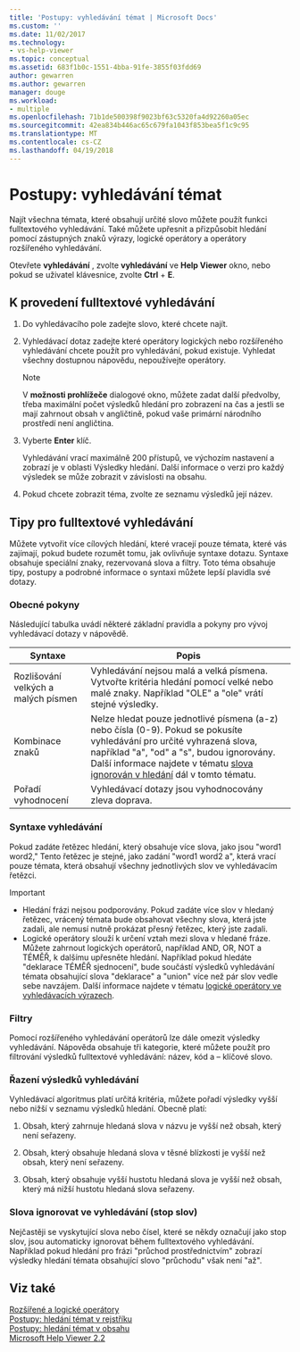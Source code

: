 ```yaml
---
title: 'Postupy: vyhledávání témat | Microsoft Docs'
ms.custom: ''
ms.date: 11/02/2017
ms.technology:
- vs-help-viewer
ms.topic: conceptual
ms.assetid: 683f1b0c-1551-4bba-91fe-3855f03fdd69
author: gewarren
ms.author: gewarren
manager: douge
ms.workload:
- multiple
ms.openlocfilehash: 71b1de500398f9023bf63c5320fa4d92260a05ec
ms.sourcegitcommit: 42ea834b446ac65c679fa1043f853bea5f1c9c95
ms.translationtype: MT
ms.contentlocale: cs-CZ
ms.lasthandoff: 04/19/2018
---
```

# <a name="how-to-search-for-topics"></a>Postupy: vyhledávání témat
Najít všechna témata, které obsahují určité slovo můžete použít funkci fulltextového vyhledávání. Také můžete upřesnit a přizpůsobit hledání pomocí zástupných znaků výrazy, logické operátory a operátory rozšířeného vyhledávání.  
  
Otevřete **vyhledávání** , zvolte **vyhledávání** ve **Help Viewer** okno, nebo pokud se uživatel klávesnice, zvolte **Ctrl** + **E**.  
  
## <a name="to-perform-a-full-text-search"></a>K provedení fulltextové vyhledávání 
1.  Do vyhledávacího pole zadejte slovo, které chcete najít.  
  
2.  Vyhledávací dotaz zadejte které operátory logických nebo rozšířeného vyhledávání chcete použít pro vyhledávání, pokud existuje. Vyhledat všechny dostupnou nápovědu, nepoužívejte operátory.  
  
    > [!NOTE]
    >  V **možnosti prohlížeče** dialogové okno, můžete zadat další předvolby, třeba maximální počet výsledků hledání pro zobrazení na čas a jestli se mají zahrnout obsah v angličtině, pokud vaše primární národního prostředí není angličtina.  
  
3.  Vyberte **Enter** klíč.  
  
     Vyhledávání vrací maximálně 200 přístupů, ve výchozím nastavení a zobrazí je v oblasti Výsledky hledání. Další informace o verzi pro každý výsledek se může zobrazit v závislosti na obsahu.  
  
4.  Pokud chcete zobrazit téma, zvolte ze seznamu výsledků její název.

## <a name="full-text-search-tips"></a>Tipy pro fulltextové vyhledávání
Můžete vytvořit více cílových hledání, které vracejí pouze témata, které vás zajímají, pokud budete rozumět tomu, jak ovlivňuje syntaxe dotazu. Syntaxe obsahuje speciální znaky, rezervovaná slova a filtry. Toto téma obsahuje tipy, postupy a podrobné informace o syntaxi můžete lepší plavidla své dotazy.
  
### <a name="general-guidelines"></a>Obecné pokyny  
Následující tabulka uvádí některé základní pravidla a pokyny pro vývoj vyhledávací dotazy v nápovědě.  
  
|Syntaxe|Popis|  
|------------|-----------------|  
|Rozlišování velkých a malých písmen|Vyhledávání nejsou malá a velká písmena. Vytvořte kritéria hledání pomocí velké nebo malé znaky. Například "OLE" a "ole" vrátí stejné výsledky.|  
|Kombinace znaků|Nelze hledat pouze jednotlivé písmena (a-z) nebo čísla (0-9). Pokud se pokusíte vyhledávání pro určité vyhrazená slova, například "a", "od" a "s", budou ignorovány. Další informace najdete v tématu [slova ignorován v hledání](#stopwords) dál v tomto tématu.|  
|Pořadí vyhodnocení|Vyhledávací dotazy jsou vyhodnocovány zleva doprava.|  
  
### <a name="search-syntax"></a>Syntaxe vyhledávání  
Pokud zadáte řetězec hledání, který obsahuje více slova, jako jsou "word1 word2," Tento řetězec je stejné, jako zadání "word1 word2 a", která vrací pouze témata, která obsahují všechny jednotlivých slov ve vyhledávacím řetězci.  
  
> [!IMPORTANT]
> - Hledání frázi nejsou podporovány. Pokud zadáte více slov v hledaný řetězec, vrácený témata bude obsahovat všechny slova, která jste zadali, ale nemusí nutně prokázat přesný řetězec, který jste zadali.  
> - Logické operátory slouží k určení vztah mezi slova v hledané fráze. Můžete zahrnout logických operátorů, například AND, OR, NOT a TÉMĚŘ, k dalšímu upřesněte hledání. Například pokud hledáte "deklarace TÉMĚŘ sjednocení", bude součástí výsledků vyhledávání témata obsahující slova "deklarace" a "union" více než pár slov vedle sebe navzájem. Další informace najdete v tématu [logické operátory ve vyhledávacích výrazech](../ide/logical-operators-in-search-expressions.md).  
  
### <a name="filters"></a>Filtry  
Pomocí rozšířeného vyhledávání operátorů lze dále omezit výsledky vyhledávání. Nápověda obsahuje tři kategorie, které můžete použít pro filtrování výsledků fulltextové vyhledávání: název, kód a – klíčové slovo.
  
### <a name="ranking-of-search-results"></a>Řazení výsledků vyhledávání  
Vyhledávací algoritmus platí určitá kritéria, můžete pořadí výsledky vyšší nebo nižší v seznamu výsledků hledání. Obecně platí:  
  
1.  Obsah, který zahrnuje hledaná slova v názvu je vyšší než obsah, který není seřazeny.  
  
2.  Obsah, který obsahuje hledaná slova v těsné blízkosti je vyšší než obsah, který není seřazeny.  
  
3.  Obsah, který obsahuje vyšší hustotu hledaná slova je vyšší než obsah, který má nižší hustotu hledaná slova seřazeny.  
  
### <a name="stopwords"> Slova ignorovat ve vyhledávání (stop slov) </a>
Nejčastěji se vyskytující slova nebo čísel, které se někdy označují jako stop slov, jsou automaticky ignorovat během fulltextového vyhledávání. Například pokud hledání pro frázi "průchod prostřednictvím" zobrazí výsledky hledání témata obsahující slovo "průchodu" však není "až".  
  
## <a name="see-also"></a>Viz také
[Rozšířené a logické operátory](../ide/logical-operators-in-search-expressions.md)  
[Postupy: hledání témat v rejstříku](../ide/how-to-find-topics-in-the-index.md)  
[Postupy: hledání témat v obsahu](../ide/how-to-find-topics-in-the-table-of-contents.md)  
[Microsoft Help Viewer 2.2](../ide/microsoft-help-viewer.md)